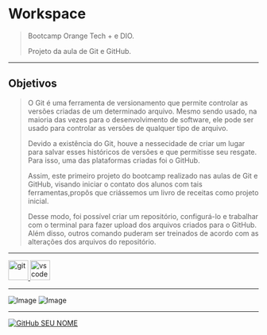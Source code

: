 # Workspace

>Bootcamp Orange Tech + e DIO. 
>
>Projeto da aula de Git e GitHub.
---

## Objetivos

> O Git é uma ferramenta de versionamento que permite controlar as versões criadas de um determinado arquivo. Mesmo sendo usado, na maioria das vezes para o desenvolvimento de software, ele pode ser usado para controlar as versões de qualquer tipo de arquivo.
>
> Devido a existência do Git, houve a nessecidade de criar um lugar para salvar esses históricos de versões e que permitisse seu resgate. Para isso, uma das plataformas criadas foi o GitHub.
>
> Assim, este primeiro projeto do bootcamp realizado nas aulas de Git e GitHub, visando iniciar o contato dos alunos com tais ferramentas,propôs que criássemos um livro de receitas como projeto inicial.
> 
> Desse modo, foi possível criar um repositório, configurá-lo e trabalhar com o terminal para fazer upload dos arquivos criados para o GitHub. Além disso, outros comando puderam ser treinados de acordo com as alterações dos arquivos do repositório.
>
---

<a href="https://git-scm.com/">
    <img src="https://cdn.jsdelivr.net/gh/devicons/devicon/icons/git/git-original.svg" alt="git" width="40" height="40"/>
</a>  
<a href="https://code.visualstudio.com/">
    <img src="https://cdn.jsdelivr.net/gh/devicons/devicon/icons/vscode/vscode-original.svg" alt="vscode" width="40" height="40"/>
</a>

---

![Image](https://img.shields.io/badge/GitHub-100000?style=for-the-badge&logo=github&logoColor=white)
![Image](https://img.shields.io/badge/Markdown-000000?style=for-the-badge&logo=markdown&logoColor=white)

---

[![GitHub SEU NOME]( https://img.shields.io/github/followers/AmandaPardinho?label=follow&style=social)](https://github.com/AmandaPardinho)
